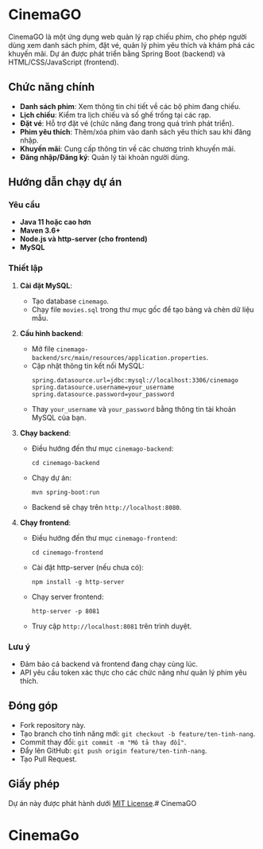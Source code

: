 # CinemaGO

CinemaGO là một ứng dụng web quản lý rạp chiếu phim, cho phép người dùng xem danh sách phim, đặt vé, quản lý phim yêu thích và khám phá các khuyến mãi. Dự án được phát triển bằng Spring Boot (backend) và HTML/CSS/JavaScript (frontend).

## Chức năng chính
- **Danh sách phim**: Xem thông tin chi tiết về các bộ phim đang chiếu.
- **Lịch chiếu**: Kiểm tra lịch chiếu và số ghế trống tại các rạp.
- **Đặt vé**: Hỗ trợ đặt vé (chức năng đang trong quá trình phát triển).
- **Phim yêu thích**: Thêm/xóa phim vào danh sách yêu thích sau khi đăng nhập.
- **Khuyến mãi**: Cung cấp thông tin về các chương trình khuyến mãi.
- **Đăng nhập/Đăng ký**: Quản lý tài khoản người dùng.

## Hướng dẫn chạy dự án

### Yêu cầu
- **Java 11 hoặc cao hơn**
- **Maven 3.6+**
- **Node.js và http-server (cho frontend)**
- **MySQL**

### Thiết lập
1. **Cài đặt MySQL**:
   - Tạo database `cinemago`.
   - Chạy file `movies.sql` trong thư mục gốc để tạo bảng và chèn dữ liệu mẫu.

2. **Cấu hình backend**:
   - Mở file `cinemago-backend/src/main/resources/application.properties`.
   - Cập nhật thông tin kết nối MySQL:
     ```
     spring.datasource.url=jdbc:mysql://localhost:3306/cinemago
     spring.datasource.username=your_username
     spring.datasource.password=your_password
     ```
   - Thay `your_username` và `your_password` bằng thông tin tài khoản MySQL của bạn.

3. **Chạy backend**:
   - Điều hướng đến thư mục `cinemago-backend`:
     ```
     cd cinemago-backend
     ```
   - Chạy dự án:
     ```
     mvn spring-boot:run
     ```
   - Backend sẽ chạy trên `http://localhost:8080`.

4. **Chạy frontend**:
   - Điều hướng đến thư mục `cinemago-frontend`:
     ```
     cd cinemago-frontend
     ```
   - Cài đặt http-server (nếu chưa có):
     ```
     npm install -g http-server
     ```
   - Chạy server frontend:
     ```
     http-server -p 8081
     ```
   - Truy cập `http://localhost:8081` trên trình duyệt.

### Lưu ý
- Đảm bảo cả backend và frontend đang chạy cùng lúc.
- API yêu cầu token xác thực cho các chức năng như quản lý phim yêu thích.

## Đóng góp
- Fork repository này.
- Tạo branch cho tính năng mới: `git checkout -b feature/ten-tinh-nang`.
- Commit thay đổi: `git commit -m "Mô tả thay đổi"`.
- Đẩy lên GitHub: `git push origin feature/ten-tinh-nang`.
- Tạo Pull Request.

## Giấy phép
Dự án này được phát hành dưới [MIT License](LICENSE).# CinemaGO
# CinemaGo
